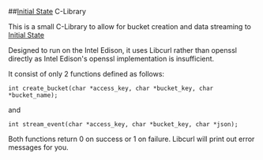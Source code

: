 ##[Initial State](http://initialsate.com) C-Library

This is a small C-Library to allow for bucket creation and data streaming to [Initial State](http://initialstate.com)  

Designed to run on the Intel Edison, it uses Libcurl rather than openssl directly as Intel Edison's openssl implementation is insufficient.

It consist of only 2 functions defined as follows:

    int create_bucket(char *access_key, char *bucket_key, char *bucket_name);
    
and 

    int stream_event(char *access_key, char *bucket_key, char *json);
    
Both functions return 0 on success or 1 on failure. Libcurl will print out error messages for you.